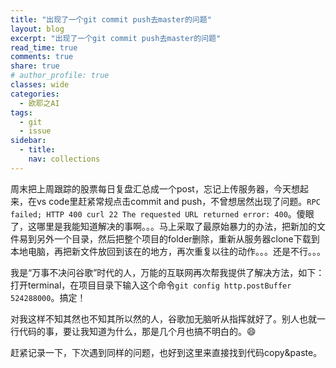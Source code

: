 ```yaml
---
title: "出现了一个git commit push去master的问题"
layout: blog
excerpt: "出现了一个git commit push去master的问题"
read_time: true
comments: true
share: true
# author_profile: true
classes: wide
categories:
  - 欧耶之AI
tags:
  - git
  - issue
sidebar:
  - title: 
    nav: collections
---
```


周末把上周跟踪的股票每日复盘汇总成一个post，忘记上传服务器，今天想起来，在vs code里赶紧常规点击commit and push，不曾想居然出现了问题。`RPC failed; HTTP 400 curl 22 The requested URL returned error: 400`。傻眼了，这哪里是我能知道解决的事啊。。。马上采取了最原始暴力的办法，把新加的文件易到另外一个目录，然后把整个项目的folder删除，重新从服务器clone下载到本地电脑，再把新文件放回到该在的地方，再次重复以往的动作。。。还是不行。。。

我是“万事不决问谷歌”时代的人，万能的互联网再次帮我提供了解决方法，如下：
打开terminal，在项目目录下输入这个命令`git config http.postBuffer 524288000`。搞定！

对我这样不知其然也不知其所以然的人，谷歌加无脑听从指挥就好了。别人也就一行代码的事，要让我知道为什么，那是几个月也搞不明白的。😄

赶紧记录一下，下次遇到同样的问题，也好到这里来直接找到代码copy&paste。
